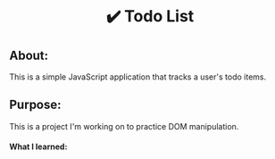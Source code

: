 <h1 align="center">✔️ Todo List</h1>
<h2>About: </h2><p>This is a simple JavaScript application that tracks a user's todo items.</p>
<h2>Purpose: </h2><p>This is a project I'm working on to practice DOM manipulation.</p>

<h4>What I learned:</h4>

